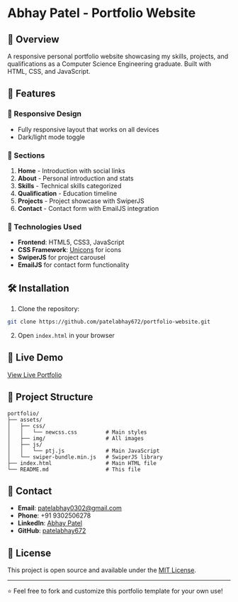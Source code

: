 # Abhay Patel - Portfolio Website


## 📌 Overview
A responsive personal portfolio website showcasing my skills, projects, and qualifications as a Computer Science Engineering graduate. Built with HTML, CSS, and JavaScript.

## 🚀 Features

### 🔹 Responsive Design
- Fully responsive layout that works on all devices
- Dark/light mode toggle

### 🔹 Sections
1. **Home** - Introduction with social links
2. **About** - Personal introduction and stats
3. **Skills** - Technical skills categorized
4. **Qualification** - Education timeline
5. **Projects** - Project showcase with SwiperJS
6. **Contact** - Contact form with EmailJS integration

### 🔹 Technologies Used
- **Frontend**: HTML5, CSS3, JavaScript
- **CSS Framework**: [Unicons](https://iconscout.com/unicons) for icons
- **SwiperJS** for project carousel
- **EmailJS** for contact form functionality

## 🛠️ Installation
1. Clone the repository:
```bash
git clone https://github.com/patelabhay672/portfolio-website.git
```

2. Open `index.html` in your browser

## 🌟 Live Demo
[View Live Portfolio](https://patelabhay672.github.io) <!-- Add your GitHub Pages link if deployed -->

## 📂 Project Structure
```
portfolio/
├── assets/
│   ├── css/
│   │   └── newcss.css         # Main styles
│   ├── img/                   # All images
│   ├── js/
│   │   └── ptj.js             # Main JavaScript
│   └── swiper-bundle.min.js   # SwiperJS library
├── index.html                 # Main HTML file
└── README.md                  # This file
```

## 📧 Contact
- **Email**: patelabhay0302@gmail.com
- **Phone**: +91 9302506278
- **LinkedIn**: [Abhay Patel](https://www.linkedin.com/in/abhay-patel-2bb2b2237)
- **GitHub**: [patelabhay672](https://github.com/patelabhay672)

## 📜 License
This project is open source and available under the [MIT License](LICENSE).

---

⭐ Feel free to fork and customize this portfolio template for your own use!
